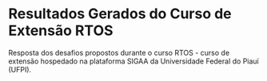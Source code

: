 # Resultados Gerados do Curso de Extensão RTOS

Resposta dos desafios propostos durante o curso RTOS - curso de extensão hospedado na plataforma SIGAA da Universidade Federal do Piauí (UFPI).